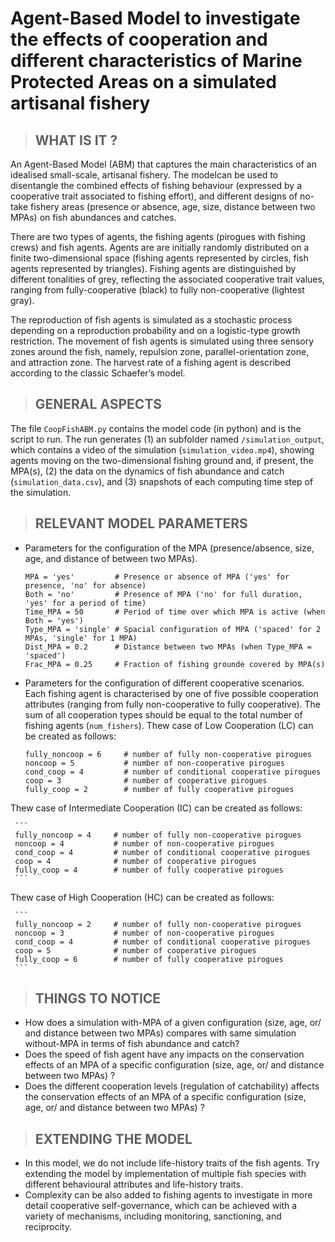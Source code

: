 # Agent-Based Model to investigate the effects of cooperation and different characteristics of Marine Protected Areas on a simulated artisanal fishery

> ## WHAT IS IT ?
An Agent-Based Model (ABM) that captures the main characteristics of an idealised small-scale, artisanal fishery. The modelcan be used to disentangle the combined effects of fishing behaviour (expressed by a cooperative trait associated to fishing effort), and different designs of no-take fishery areas (presence or absence, age, size, distance between two MPAs) on fish abundances and catches.

There are two types of agents, the fishing agents (pirogues with fishing crews) and fish agents. Agents are are initially randomly distributed on a finite two-dimensional space (fishing agents represented by circles, fish agents represented by triangles). Fishing agents are distinguished by different tonalities of grey, reflecting the associated cooperative trait values, ranging from fully-cooperative (black) to fully non-cooperative (lightest gray). 

The reproduction of fish agents is simulated as a stochastic process depending on a reproduction probability and on a logistic-type growth restriction. The movement of fish agents is simulated using three sensory zones around the fish, namely, repulsion zone, parallel-orientation zone, and attraction zone. The harvest rate of a fishing agent is described according to the classic Schaefer’s model.

> ## GENERAL ASPECTS

The file `CoopFishABM.py` contains the model code (in python) and is the script to run. The run generates (1) an subfolder named `/simulation_output`, which contains a video of the simulation (`simulation_video.mp4`), showing agents moving on the two-dimensional fishing ground and, if present, the MPA(s), (2) the data on the dynamics of fish abundance and catch (`simulation_data.csv`), and (3) snapshots of each computing time step of the simulation. 

> ##  RELEVANT MODEL PARAMETERS

* Parameters for the configuration of the MPA (presence/absence, size, age, and distance of between two MPAs).

     ```
     MPA = 'yes'         # Presence or absence of MPA ('yes' for presence, 'no' for absence)
     Both = 'no'         # Presence of MPA ('no' for full duration, 'yes' for a period of time)
     Time_MPA = 50       # Period of time over which MPA is active (when Both = 'yes') 
     Type_MPA = 'single' # Spacial configuration of MPA ('spaced' for 2 MPAs, 'single' for 1 MPA)
     Dist_MPA = 0.2      # Distance between two MPAs (when Type_MPA = 'spaced')
     Frac_MPA = 0.25     # Fraction of fishing grounde covered by MPA(s)
     ```

* Parameters for the configuration of different cooperative scenarios. Each fishing agent is characterised by one of five possible cooperation attributes (ranging from fully non-cooperative to fully cooperative). The sum of all cooperation types should be equal to the total number of fishing agents (`num_fishers`). Thew case of Low Cooperation (LC) can be created as follows: 

     ```
     fully_noncoop = 6     # number of fully non-cooperative pirogues
     noncoop = 5           # number of non-cooperative pirogues
     cond_coop = 4         # number of conditional cooperative pirogues
     coop = 3              # number of cooperative pirogues
     fully_coop = 2        # number of fully cooperative pirogues
     ```
     
Thew case of Intermediate Cooperation (IC) can be created as follows: 

     ```
     fully_noncoop = 4     # number of fully non-cooperative pirogues
     noncoop = 4           # number of non-cooperative pirogues
     cond_coop = 4         # number of conditional cooperative pirogues
     coop = 4              # number of cooperative pirogues
     fully_coop = 4        # number of fully cooperative pirogues
     ```

Thew case of High Cooperation (HC) can be created as follows:  

     ```
     fully_noncoop = 2     # number of fully non-cooperative pirogues
     noncoop = 3           # number of non-cooperative pirogues
     cond_coop = 4         # number of conditional cooperative pirogues
     coop = 5              # number of cooperative pirogues
     fully_coop = 6        # number of fully cooperative pirogues
     ```

     
> ##  THINGS TO NOTICE

* How does a simulation with-MPA of a given configuration (size, age, or/ and distance between two MPAs) compares with same simulation without-MPA  in terms of fish abundance and catch?
* Does the speed of fish agent have any impacts on the conservation effects of an MPA of a specific configuration (size, age, or/ and distance between two MPAs) ?
* Does the different cooperation levels (regulation of catchability) affects the conservation effects of an MPA of a specific configuration (size, age, or/ and distance between two MPAs) ?

> ##  EXTENDING THE MODEL 

* In this model, we do not include life-history traits of the fish agents. Try extending the model by implementation of multiple fish species with different behavioural attributes and life-history traits.
* Complexity can be also added to fishing agents to investigate in more detail cooperative self-governance, which can be achieved with a variety of mechanisms, including monitoring, sanctioning, and reciprocity. 



















